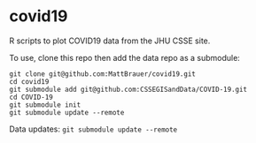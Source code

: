 # covid19

R scripts to plot COVID19 data from the JHU CSSE site.

To use, clone this repo then add the data repo as a submodule:

```
git clone git@github.com:MattBrauer/covid19.git
cd covid19
git submodule add git@github.com:CSSEGISandData/COVID-19.git
cd COVID-19
git submodule init
git submodule update --remote
```

Data updates:
`git submodule update --remote` 

